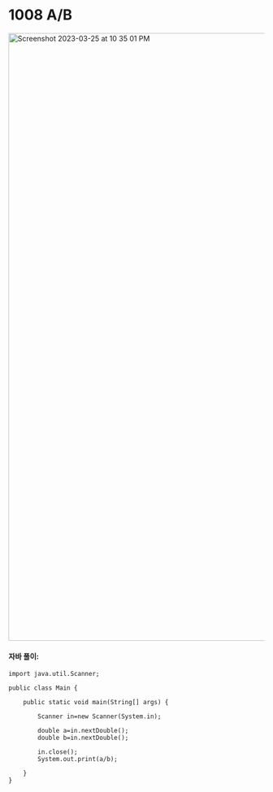 # 1008 A/B

<img width="1197" alt="Screenshot 2023-03-25 at 10 35 01 PM" src="https://user-images.githubusercontent.com/83897840/227720418-480ed6cf-cf86-43bb-bd9c-fa53c1dc4e5c.png">

#### 자바 풀이: 
````
import java.util.Scanner;
 
public class Main {
 
	public static void main(String[] args) {
 
		Scanner in=new Scanner(System.in);
		
		double a=in.nextDouble();
		double b=in.nextDouble();
		
		in.close();
		System.out.print(a/b);
 
	}
}
````

